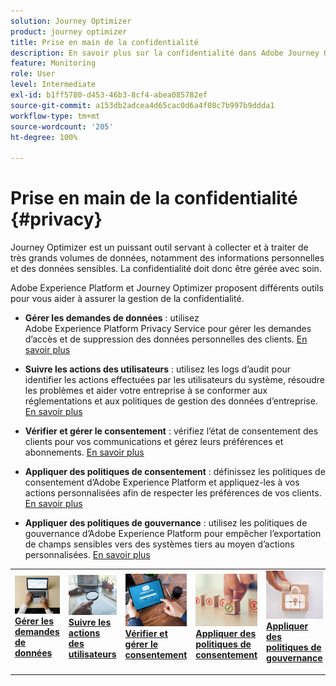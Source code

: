 ```yaml
---
solution: Journey Optimizer
product: journey optimizer
title: Prise en main de la confidentialité
description: En savoir plus sur la confidentialité dans Adobe Journey Optimizer et Adobe Experience Platform.
feature: Monitoring
role: User
level: Intermediate
exl-id: b1ff5780-d453-46b3-8cf4-abea085782ef
source-git-commit: a153db2adcea4d65cac0d6a4f08c7b997b9ddda1
workflow-type: tm+mt
source-wordcount: '205'
ht-degree: 100%

---
```


# Prise en main de la confidentialité {#privacy}

Journey Optimizer est un puissant outil servant à collecter et à traiter de très grands volumes de données, notamment des informations personnelles et des données sensibles. La confidentialité doit donc être gérée avec soin.

Adobe Experience Platform et Journey Optimizer proposent différents outils pour vous aider à assurer la gestion de la confidentialité.

* **Gérer les demandes de données** : utilisez Adobe Experience Platform Privacy Service pour gérer les demandes d’accès et de suppression des données personnelles des clients. [En savoir plus](requests.md)

* **Suivre les actions des utilisateurs** : utilisez les logs d’audit pour identifier les actions effectuées par les utilisateurs du système, résoudre les problèmes et aider votre entreprise à se conformer aux réglementations et aux politiques de gestion des données d’entreprise. [En savoir plus](audit-logs.md)

* **Vérifier et gérer le consentement** : vérifiez l’état de consentement des clients pour vos communications et gérez leurs préférences et abonnements. [En savoir plus](opt-out.md)

* **Appliquer des politiques de consentement** : définissez les politiques de consentement d’Adobe Experience Platform et appliquez-les à vos actions personnalisées afin de respecter les préférences de vos clients. [En savoir plus](../action/consent.md)

* **Appliquer des politiques de gouvernance** : utilisez les politiques de gouvernance d’Adobe Experience Platform pour empêcher l’exportation de champs sensibles vers des systèmes tiers au moyen d’actions personnalisées. [En savoir plus](../action/action-privacy.md)

<table style="table-layout:fixed"><tr style="border: 0;">
<td>
<a href="requests.md">
<img alt="Lead" src="../assets/do-not-localize/privacy-request.jpeg">
</a>
<div><a href="requests.md"><strong>Gérer les demandes de données</strong>
</div>
<p>
</td>
<td>
<a href="audit-logs.md">
<img alt="Peu fréquent" src="../assets/do-not-localize/privacy-audit.jpeg">
</a>
<div>
<a href="audit-logs.md"><strong>Suivre les actions des utilisateurs</strong></a>
</div>
<p></td>
<td>
<a href="opt-out.md">
<img alt="Validation" src="../assets/do-not-localize/privacy-track-consent.jpeg">
</a>
<div>
<a href="opt-out.md"><strong>Vérifier et gérer le consentement</strong></a>
</div>
<p>
</td>
<td>
<a href="../action/consent.md">
<img alt="Validation" src="../assets/do-not-localize/privacy-consent-policies.jpeg">
</a>
<div>
<a href="../action/consent.md"><strong>Appliquer des politiques de consentement</strong></a>
</div>
<p>
</td>
<td>
<a href="../action/action-privacy.md">
<img alt="Validation" src="../assets/do-not-localize/privacy-governance.jpeg">
</a>
<div>
<a href="../action/action-privacy.md"><strong>Appliquer des politiques de gouvernance</strong></a>
</div>
<p>
</td>
</tr></table>
